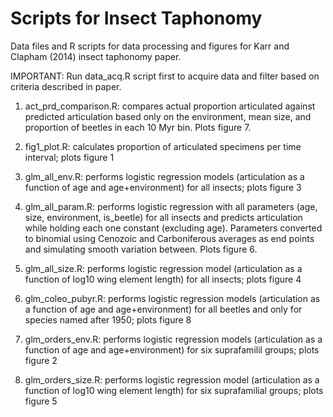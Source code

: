 Scripts for Insect Taphonomy
===========

Data files and R scripts for data processing and figures for Karr and Clapham (2014) insect taphonomy paper.

IMPORTANT: Run data_acq.R script first to acquire data and filter based on criteria described in paper.

1) act_prd_comparison.R: compares actual proportion articulated against predicted articulation based only on the environment, mean size, and proportion of beetles in each 10 Myr bin. Plots figure 7.

2) fig1_plot.R: calculates proportion of articulated specimens per time interval; plots figure 1
 
3) glm_all_env.R: performs logistic regression models (articulation as a function of age and age+environment) for all insects; plots figure 3

4) glm_all_param.R: performs logistic regression with all parameters (age, size, environment, is_beetle) for all insects and predicts articulation while holding each one constant (excluding age). Parameters converted to binomial using Cenozoic and Carboniferous averages as end points and simulating smooth variation between. Plots figure 6.

5) glm_all_size.R: performs logistic regression model (articulation as a function of log10 wing element length) for all insects; plots figure 4

6) glm_coleo_pubyr.R: performs logistic regression models (articulation as a function of age and age+environment) for all beetles and only for species named after 1950; plots figure 8

7) glm_orders_env.R: performs logistic regression models (articulation as a function of age and age+environment) for six suprafamilil groups; plots figure 2

8) glm_orders_size.R: performs logistic regression model (articulation as a function of log10 wing element length) for six suprafamilial groups; plots figure 5
